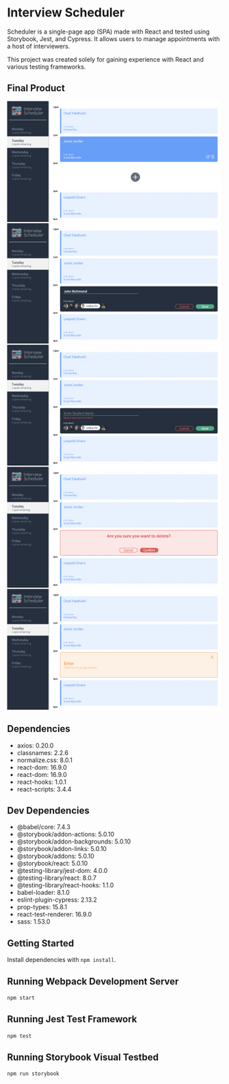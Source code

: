 # Interview Scheduler

Scheduler is a single-page app (SPA) made with React and tested using Storybook, Jest, and Cypress. It allows users to manage appointments with a host of interviewers. 

This project was created solely for gaining experience with React and various testing frameworks. 

## Final Product

!["A view of booked appointments"](https://github.com/adam-kowalczuk/scheduler/blob/master/docs/appointment-hover.png?raw=true)
!["Book an appointment with this simple form"](https://github.com/adam-kowalczuk/scheduler/blob/master/docs/appointment-form.png?raw=true)
!["Careful, you must enter your name and select an interviewer"](https://github.com/adam-kowalczuk/scheduler/blob/master/docs/appointment-form-error.png?raw=true) 
!["Maybe you need to cancel your appointment"](https://github.com/adam-kowalczuk/scheduler/blob/master/docs/confirm.png?raw=true) 
!["Uh oh! Looks like there was an error cancelling your appointment"](https://github.com/adam-kowalczuk/scheduler/blob/master/docs/error.png?raw=true) 

## Dependencies

- axios: 0.20.0
- classnames: 2.2.6
- normalize.css: 8.0.1
- react-dom: 16.9.0
- react-dom: 16.9.0
- react-hooks: 1.0.1
- react-scripts: 3.4.4
  
## Dev Dependencies

- @babel/core: 7.4.3
- @storybook/addon-actions: 5.0.10
- @storybook/addon-backgrounds: 5.0.10
- @storybook/addon-links: 5.0.10
- @storybook/addons: 5.0.10
- @storybook/react: 5.0.10
- @testing-library/jest-dom: 4.0.0
- @testing-library/react: 8.0.7
- @testing-library/react-hooks: 1.1.0
- babel-loader: 8.1.0
- eslint-plugin-cypress: 2.13.2
- prop-types: 15.8.1
- react-test-renderer: 16.9.0
- sass: 1.53.0

## Getting Started

Install dependencies with `npm install`.

## Running Webpack Development Server

```sh
npm start
```

## Running Jest Test Framework

```sh
npm test
```

## Running Storybook Visual Testbed

```sh
npm run storybook
```
